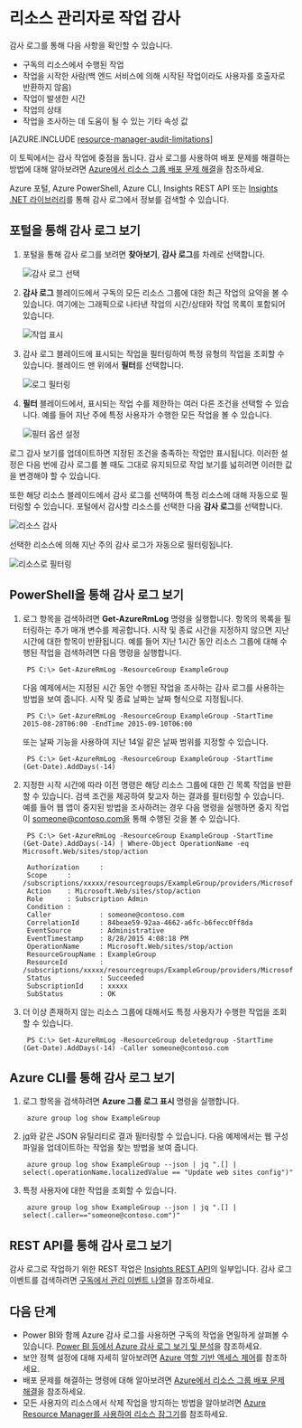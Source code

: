 <properties
	pageTitle="리소스 관리자로 작업 감사 | Microsoft Azure"
	description="리소스 관리자에서 감사 로그를 사용하여 사용자 작업 및 오류를 검토합니다. Azure 포털, PowerShell, Azure CLI 및 REST를 보여 줍니다."
	services="azure-resource-manager"
	documentationCenter=""
	authors="tfitzmac"
	manager="timlt"
	editor=""/>

<tags
	ms.service="azure-resource-manager"
	ms.workload="multiple"
	ms.tgt_pltfrm="na"
	ms.devlang="na"
	ms.topic="article"
	ms.date="03/21/2016"
	ms.author="tomfitz"/>

# 리소스 관리자로 작업 감사

감사 로그를 통해 다음 사항을 확인할 수 있습니다.

- 구독의 리소스에서 수행된 작업
- 작업을 시작한 사람(백 엔드 서비스에 의해 시작된 작업이라도 사용자를 호출자로 반환하지 않음)
- 작업이 발생한 시간
- 작업의 상태
- 작업을 조사하는 데 도움이 될 수 있는 기타 속성 값

[AZURE.INCLUDE [resource-manager-audit-limitations](../includes/resource-manager-audit-limitations.md)]

이 토픽에서는 감사 작업에 중점을 둡니다. 감사 로그를 사용하여 배포 문제를 해결하는 방법에 대해 알아보려면 [Azure에서 리소스 그룹 배포 문제 해결](resource-manager-troubleshoot-deployments-portal.md)을 참조하세요.

Azure 포털, Azure PowerShell, Azure CLI, Insights REST API 또는 [Insights .NET 라이브러리](https://www.nuget.org/packages/Microsoft.Azure.Insights/)를 통해 감사 로그에서 정보를 검색할 수 있습니다.

## 포털을 통해 감사 로그 보기

1. 포털을 통해 감사 로그를 보려면 **찾아보기**, **감사 로그**를 차례로 선택합니다.

    ![감사 로그 선택](./media/resource-group-audit/select-audit-logs.png)

2. **감사 로그** 블레이드에서 구독의 모든 리소스 그룹에 대한 최근 작업의 요약을 볼 수 있습니다. 여기에는 그래픽으로 나타낸 작업의 시간/상태와 작업 목록이 포함되어 있습니다.

    ![작업 표시](./media/resource-group-audit/audit-summary.png)

3. 감사 로그 블레이드에 표시되는 작업을 필터링하여 특정 유형의 작업을 조회할 수 있습니다. 블레이드 맨 위에서 **필터**를 선택합니다.

    ![로그 필터링](./media/resource-group-audit/filter-logs.png)

4. **필터** 블레이드에서, 표시되는 작업 수를 제한하는 여러 다른 조건을 선택할 수 있습니다. 예를 들어 지난 주에 특정 사용자가 수행한 모든 작업을 볼 수 있습니다.

    ![필터 옵션 설정](./media/resource-group-audit/set-filter.png)

로그 감사 보기를 업데이트하면 지정된 조건을 충족하는 작업만 표시됩니다. 이러한 설정은 다음 번에 감사 로그를 볼 때도 그대로 유지되므로 작업 보기를 넓히려면 이러한 값을 변경해야 할 수 있습니다.

또한 해당 리소스 블레이드에서 감사 로그를 선택하여 특정 리소스에 대해 자동으로 필터링할 수 있습니다. 포털에서 감사할 리소스를 선택한 다음 **감사 로그**를 선택합니다.

![리소스 감사](./media/resource-group-audit/audit-by-resource.png)

선택한 리소스에 의해 지난 주의 감사 로그가 자동으로 필터링됩니다.

![리소스로 필터링](./media/resource-group-audit/filtered-by-resource.png)

## PowerShell을 통해 감사 로그 보기

1. 로그 항목을 검색하려면 **Get-AzureRmLog** 명령을 실행합니다. 항목의 목록을 필터링하는 추가 매개 변수를 제공합니다. 시작 및 종료 시간을 지정하지 않으면 지난 시간에 대한 항목이 반환됩니다. 예를 들어 지난 1시간 동안 리소스 그룹에 대해 수행된 작업을 검색하려면 다음 명령을 실행합니다.

        PS C:\> Get-AzureRmLog -ResourceGroup ExampleGroup

    다음 예제에서는 지정된 시간 동안 수행된 작업을 조사하는 감사 로그를 사용하는 방법을 보여 줍니다. 시작 및 종료 날짜는 날짜 형식으로 지정됩니다.

        PS C:\> Get-AzureRmLog -ResourceGroup ExampleGroup -StartTime 2015-08-28T06:00 -EndTime 2015-09-10T06:00

    또는 날짜 기능을 사용하여 지난 14일 같은 날짜 범위를 지정할 수 있습니다.

        PS C:\> Get-AzureRmLog -ResourceGroup ExampleGroup -StartTime (Get-Date).AddDays(-14)

2. 지정한 시작 시간에 따라 이전 명령은 해당 리소스 그룹에 대한 긴 목록 작업을 반환할 수 있습니다. 검색 조건을 제공하여 찾고자 하는 결과를 필터링할 수 있습니다. 예를 들어 웹 앱이 중지된 방법을 조사하려는 경우 다음 명령을 실행하면 중지 작업이 someone@contoso.com을 통해 수행된 것을 볼 수 있습니다.

        PS C:\> Get-AzureRmLog -ResourceGroup ExampleGroup -StartTime (Get-Date).AddDays(-14) | Where-Object OperationName -eq Microsoft.Web/sites/stop/action
        
        Authorization     :
        Scope     : /subscriptions/xxxxx/resourcegroups/ExampleGroup/providers/Microsoft.Web/sites/ExampleSite
        Action    : Microsoft.Web/sites/stop/action
        Role      : Subscription Admin
        Condition :
        Caller            : someone@contoso.com
        CorrelationId     : 84beae59-92aa-4662-a6fc-b6fecc0ff8da
        EventSource       : Administrative
        EventTimestamp    : 8/28/2015 4:08:18 PM
        OperationName     : Microsoft.Web/sites/stop/action
        ResourceGroupName : ExampleGroup
        ResourceId        : /subscriptions/xxxxx/resourcegroups/ExampleGroup/providers/Microsoft.Web/sites/ExampleSite
        Status            : Succeeded
        SubscriptionId    : xxxxx
        SubStatus         : OK

3. 더 이상 존재하지 않는 리소스 그룹에 대해서도 특정 사용자가 수행한 작업을 조회할 수 있습니다.

        PS C:\> Get-AzureRmLog -ResourceGroup deletedgroup -StartTime (Get-Date).AddDays(-14) -Caller someone@contoso.com

## Azure CLI를 통해 감사 로그 보기

1. 로그 항목을 검색하려면 **Azure 그룹 로그 표시** 명령을 실행합니다.

        azure group log show ExampleGroup

2. [jq](http://stedolan.github.io/jq/download/)와 같은 JSON 유틸리티로 결과 필터링할 수 있습니다. 다음 예제에서는 웹 구성 파일을 업데이트하는 작업을 찾는 방법을 보여 줍니다.

        azure group log show ExampleGroup --json | jq ".[] | select(.operationName.localizedValue == "Update web sites config")"

3. 특정 사용자에 대한 작업을 조회할 수 있습니다.

        azure group log show ExampleGroup --json | jq ".[] | select(.caller=="someone@contoso.com")"

## REST API를 통해 감사 로그 보기

감사 로그로 작업하기 위한 REST 작업은 [Insights REST API](https://msdn.microsoft.com/library/azure/dn931943.aspx)의 일부입니다. 감사 로그 이벤트를 검색하려면 [구독에서 관리 이벤트 나열](https://msdn.microsoft.com/library/azure/dn931934.aspx)을 참조하세요.

## 다음 단계

- Power BI와 함께 Azure 감사 로그를 사용하면 구독의 작업을 면밀하게 살펴볼 수 있습니다. [Power BI 등에서 Azure 감사 로그 보기 및 분석](https://azure.microsoft.com/blog/analyze-azure-audit-logs-in-powerbi-more/)을 참조하세요.
- 보안 정책 설정에 대해 자세히 알아보려면 [Azure 역할 기반 액세스 제어](./active-directory/role-based-access-control-configure.md)를 참조하세요.
- 배포 문제를 해결하는 명령에 대해 알아보려면 [Azure에서 리소스 그룹 배포 문제 해결](resource-manager-troubleshoot-deployments-portal.md)을 참조하세요.
- 모든 사용자의 리소스에서 삭제 작업을 방지하는 방법을 알아보려면 [Azure Resource Manager를 사용하여 리소스 잠그기](resource-group-lock-resources.md)를 참조하세요.

<!---HONumber=AcomDC_0323_2016-->